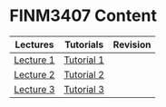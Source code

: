 # FINM3407 Content

| Lectures | Tutorials | Revision | 
| --- | --- | --- |
| [Lecture 1](lecture1.html) | [Tutorial 1](tutorial1.html) |
| [Lecture 2](lecture2.html) | [Tutorial 2](tutorial2.html) |
| [Lecture 3](lecture3.html) | [Tutorial 3](tutorial3.html) |
